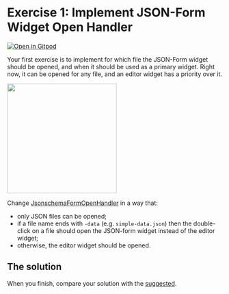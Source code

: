 # Exercise 1: Implement JSON-Form Widget Open Handler

[![Open in Gitpod](https://gitpod.io/button/open-in-gitpod.svg)](https://gitpod.io#https://github.com/StevenAerts/theia-workshop/tree/exercise-1)

Your first exercise is to implement for which file the JSON-Form widget should be opened, and when it should be used as a primary widget.
Right now, it can be opened for any file, and an editor widget has a priority over it.

<img src="https://user-images.githubusercontent.com/3082655/41194491-1f3b2d9c-6c1c-11e8-9762-f7838e858611.png" height="256px" />

Change [JsonschemaFormOpenHandler](jsonschema-form-extension/src/browser/jsonschema-form-open-handler.ts) in a way that:

- only JSON files can be opened;
- if a file name ends with `-data` (e.g.  `simple-data.json`) then the double-click on a file should open the JSON-form widget instead of the editor widget;
- otherwise, the editor widget should be opened.

## The solution

When you finish, compare your solution with the [suggested](https://github.com/TypeFox/theia-workshop/blob/d32124df4b77c236c0e6b1da71cd5243b53aa0dd/jsonschema-form-extension/src/browser/jsonschema-form-open-handler.ts#L16-L24).
